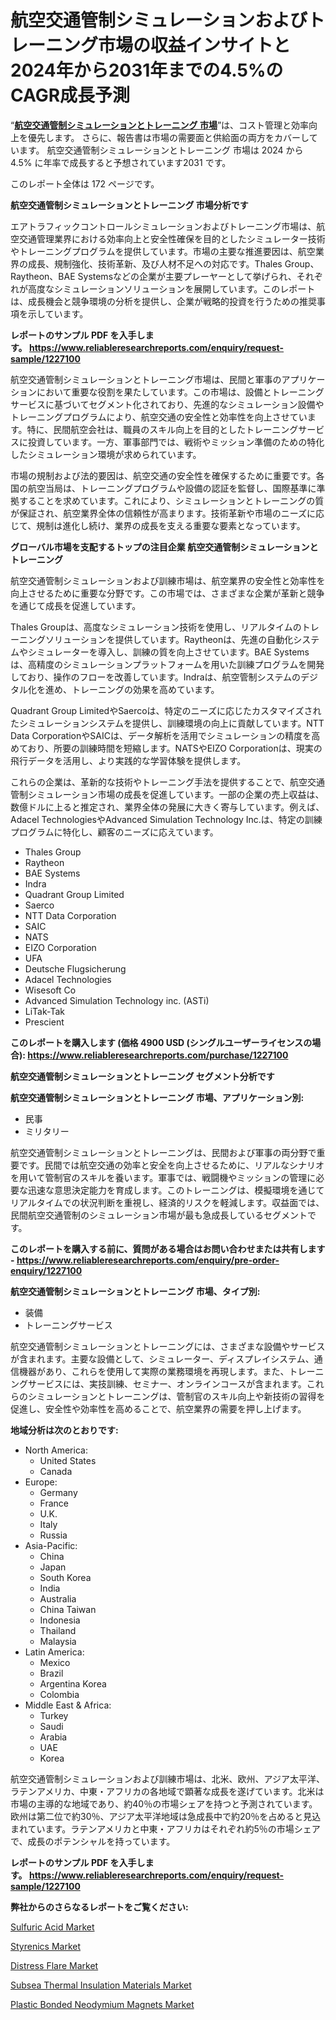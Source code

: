 <p><h1>航空交通管制シミュレーションおよびトレーニング市場の収益インサイトと2024年から2031年までの4.5%のCAGR成長予測</h1></p><p>&ldquo;<strong><a href="https://www.reliableresearchreports.com/air-traffic-control-simulation-and-training-r1227100?utm_campaign=107&utm_medium=9&utm_source=Github&utm_content=ia&utm_term=12122024&utm_id=air-traffic-control-simulation-and-training">航空交通管制シミュレーションとトレーニング 市場</a></strong>&rdquo;は、コスト管理と効率向上を優先します。 さらに、報告書は市場の需要面と供給面の両方をカバーしています。 航空交通管制シミュレーションとトレーニング 市場は 2024 から 4.5% に年率で成長すると予想されています2031 です。</p>
<p>このレポート全体は 172 ページです。</p>
<p><strong>航空交通管制シミュレーションとトレーニング 市場分析です</strong></p>
<p><p>エアトラフィックコントロールシミュレーションおよびトレーニング市場は、航空交通管理業界における効率向上と安全性確保を目的としたシミュレーター技術やトレーニングプログラムを提供しています。市場の主要な推進要因は、航空業界の成長、規制強化、技術革新、及び人材不足への対応です。Thales Group、Raytheon、BAE Systemsなどの企業が主要プレーヤーとして挙げられ、それぞれが高度なシミュレーションソリューションを展開しています。このレポートは、成長機会と競争環境の分析を提供し、企業が戦略的投資を行うための推奨事項を示しています。</p></p>
<p><strong>レポートのサンプル PDF を入手します。&nbsp;<a href="https://www.reliableresearchreports.com/enquiry/request-sample/1227100?utm_campaign=107&utm_medium=9&utm_source=Github&utm_content=ia&utm_term=12122024&utm_id=air-traffic-control-simulation-and-training">https://www.reliableresearchreports.com/enquiry/request-sample/1227100</a></strong></p>
<p><p>航空交通管制シミュレーションとトレーニング市場は、民間と軍事のアプリケーションにおいて重要な役割を果たしています。この市場は、設備とトレーニングサービスに基づいてセグメント化されており、先進的なシミュレーション設備やトレーニングプログラムにより、航空交通の安全性と効率性を向上させています。特に、民間航空会社は、職員のスキル向上を目的としたトレーニングサービスに投資しています。一方、軍事部門では、戦術やミッション準備のための特化したシミュレーション環境が求められています。</p><p>市場の規制および法的要因は、航空交通の安全性を確保するために重要です。各国の航空当局は、トレーニングプログラムや設備の認証を監督し、国際基準に準拠することを求めています。これにより、シミュレーションとトレーニングの質が保証され、航空業界全体の信頼性が高まります。技術革新や市場のニーズに応じて、規制は進化し続け、業界の成長を支える重要な要素となっています。</p></p>
<p><strong>グローバル市場を支配するトップの注目企業 航空交通管制シミュレーションとトレーニング</strong></p>
<p><p>航空交通管制シミュレーションおよび訓練市場は、航空業界の安全性と効率性を向上させるために重要な分野です。この市場では、さまざまな企業が革新と競争を通じて成長を促進しています。</p><p>Thales Groupは、高度なシミュレーション技術を使用し、リアルタイムのトレーニングソリューションを提供しています。Raytheonは、先進の自動化システムやシミュレーターを導入し、訓練の質を向上させています。BAE Systemsは、高精度のシミュレーションプラットフォームを用いた訓練プログラムを開発しており、操作のフローを改善しています。Indraは、航空管制システムのデジタル化を進め、トレーニングの効果を高めています。</p><p>Quadrant Group LimitedやSaercoは、特定のニーズに応じたカスタマイズされたシミュレーションシステムを提供し、訓練環境の向上に貢献しています。NTT Data CorporationやSAICは、データ解析を活用でシミュレーションの精度を高めており、所要の訓練時間を短縮します。NATSやEIZO Corporationは、現実の飛行データを活用し、より実践的な学習体験を提供します。</p><p>これらの企業は、革新的な技術やトレーニング手法を提供することで、航空交通管制シミュレーション市場の成長を促進しています。一部の企業の売上収益は、数億ドルに上ると推定され、業界全体の発展に大きく寄与しています。例えば、Adacel TechnologiesやAdvanced Simulation Technology Inc.は、特定の訓練プログラムに特化し、顧客のニーズに応えています。</p></p>
<p><ul><li>Thales Group</li><li>Raytheon</li><li>BAE Systems</li><li>Indra</li><li>Quadrant Group Limited</li><li>Saerco</li><li>NTT Data Corporation</li><li>SAIC</li><li>NATS</li><li>EIZO Corporation</li><li>UFA</li><li>Deutsche Flugsicherung</li><li>Adacel Technologies</li><li>Wisesoft Co</li><li>Advanced Simulation Technology inc. (ASTi)</li><li>LiTak-Tak</li><li>Prescient</li></ul></p>
<p><strong>このレポートを購入します (価格 4900 USD (シングルユーザーライセンスの場合):&nbsp;<a href="https://www.reliableresearchreports.com/purchase/1227100?utm_campaign=107&utm_medium=9&utm_source=Github&utm_content=ia&utm_term=12122024&utm_id=air-traffic-control-simulation-and-training">https://www.reliableresearchreports.com/purchase/1227100</a></strong></p>
<p><strong>航空交通管制シミュレーションとトレーニング セグメント分析です</strong></p>
<p><strong>航空交通管制シミュレーションとトレーニング 市場、アプリケーション別:</strong></p>
<p><ul><li>民事</li><li>ミリタリー</li></ul></p>
<p><p>航空交通管制シミュレーションとトレーニングは、民間および軍事の両分野で重要です。民間では航空交通の効率と安全を向上させるために、リアルなシナリオを用いて管制官のスキルを養います。軍事では、戦闘機やミッションの管理に必要な迅速な意思決定能力を育成します。このトレーニングは、模擬環境を通じてリアルタイムでの状況判断を重視し、経済的リスクを軽減します。収益面では、民間航空交通管制のシミュレーション市場が最も急成長しているセグメントです。</p></p>
<p><strong>このレポートを購入する前に、質問がある場合はお問い合わせまたは共有します - <a href="https://www.reliableresearchreports.com/enquiry/pre-order-enquiry/1227100?utm_campaign=107&utm_medium=9&utm_source=Github&utm_content=ia&utm_term=12122024&utm_id=air-traffic-control-simulation-and-training">https://www.reliableresearchreports.com/enquiry/pre-order-enquiry/1227100</a></strong></p>
<p><strong>航空交通管制シミュレーションとトレーニング 市場、タイプ別:</strong></p>
<p><ul><li>装備</li><li>トレーニングサービス</li></ul></p>
<p><p>航空交通管制シミュレーションとトレーニングには、さまざまな設備やサービスが含まれます。主要な設備として、シミュレーター、ディスプレイシステム、通信機器があり、これらを使用して実際の業務環境を再現します。また、トレーニングサービスには、実技訓練、セミナー、オンラインコースが含まれます。これらのシミュレーションとトレーニングは、管制官のスキル向上や新技術の習得を促進し、安全性や効率性を高めることで、航空業界の需要を押し上げます。</p></p>
<p><strong>地域分析は次のとおりです:</strong></p>
<p><ul>
    <li>
        North America:
        <ul>
            <li>United States</li>
            <li>Canada</li>
        </ul>
    </li>
    <li>
        Europe:
        <ul>
            <li>Germany</li>
            <li>France</li>
            <li>U.K.</li>
            <li>Italy</li>
            <li>Russia</li>
        </ul>
    </li>
    <li>
        Asia-Pacific:
        <ul>
            <li>China</li>
            <li>Japan</li>
            <li>South Korea</li>
            <li>India</li>
            <li>Australia</li>
            <li>China Taiwan</li>
            <li>Indonesia</li>
            <li>Thailand</li>
            <li>Malaysia</li>
        </ul>
    </li>
    <li>
        Latin America:
        <ul>
            <li>Mexico</li>
            <li>Brazil</li>
            <li>Argentina Korea</li>
            <li>Colombia</li>
        </ul>
    </li>
    <li>
        Middle East & Africa:
        <ul>
            <li>Turkey</li>
            <li>Saudi</li>
            <li>Arabia</li>
            <li>UAE</li>
            <li>Korea</li>
        </ul>
    </li>
    </ul></p>
<p><p>航空交通管制シミュレーションおよび訓練市場は、北米、欧州、アジア太平洋、ラテンアメリカ、中東・アフリカの各地域で顕著な成長を遂げています。北米は市場の主導的な地域であり、約40％の市場シェアを持つと予測されています。欧州は第二位で約30％、アジア太平洋地域は急成長中で約20％を占めると見込まれています。ラテンアメリカと中東・アフリカはそれぞれ約5％の市場シェアで、成長のポテンシャルを持っています。</p></p>
<p><strong>レポートのサンプル PDF を入手します。&nbsp;<a href="https://www.reliableresearchreports.com/enquiry/request-sample/1227100?utm_campaign=107&utm_medium=9&utm_source=Github&utm_content=ia&utm_term=12122024&utm_id=air-traffic-control-simulation-and-training">https://www.reliableresearchreports.com/enquiry/request-sample/1227100</a></strong></p>
<p><strong>弊社からのさらなるレポートをご覧ください:</strong></p>
<p><p><a href="https://www.linkedin.com/pulse/c-hannibex-sqmmf?utm_campaign=107&utm_medium=9&utm_source=Github&utm_content=ia&utm_term=12122024&utm_id=air-traffic-control-simulation-and-training">Sulfuric Acid Market</a></p><p><a href="https://www.linkedin.com/pulse/c-hannibex-sqmmf?utm_campaign=107&utm_medium=9&utm_source=Github&utm_content=ia&utm_term=12122024&utm_id=air-traffic-control-simulation-and-training">Styrenics Market</a></p><p><a href="https://www.linkedin.com/pulse/future-outlook-distress-flare-market-2024-2031-consistent-lqdjc?utm_campaign=107&utm_medium=9&utm_source=Github&utm_content=ia&utm_term=12122024&utm_id=air-traffic-control-simulation-and-training">Distress Flare Market</a></p><p><a href="https://www.linkedin.com/pulse/c-hannibex-sqmmf?utm_campaign=107&utm_medium=9&utm_source=Github&utm_content=ia&utm_term=12122024&utm_id=air-traffic-control-simulation-and-training">Subsea Thermal Insulation Materials Market</a></p><p><a href="https://www.linkedin.com/pulse/key-drivers-magna-market-vpa2e?utm_campaign=107&utm_medium=9&utm_source=Github&utm_content=ia&utm_term=12122024&utm_id=air-traffic-control-simulation-and-training">Plastic Bonded Neodymium Magnets Market</a></p></p>